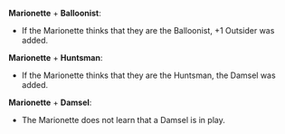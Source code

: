**Marionette** + **Balloonist**:

- If the Marionette thinks that they are the Balloonist, +1 Outsider was added.

**Marionette** + **Huntsman**:

- If the Marionette thinks that they are the Huntsman, the Damsel was added.

**Marionette** + **Damsel**:

- The Marionette does not learn that a Damsel is in play.
